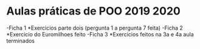 # Aulas práticas de POO 2019 2020
-Ficha 1
  *Exercicios parte dois (pergunta 1 a pergunta 7 feita)
-Ficha 2
  *Exercicio do Euromilhoes feito
-Ficha 3 
  *Exercicios feitos na 3a e 4a aula terminados

                     

